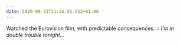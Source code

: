 ```yaml
---
date: 2020-08-31T21:36:55.552+01:00
---
```

Watched the Eurovision film, with predictable consequences. 🎶 *I’m in double trouble tonight…*
